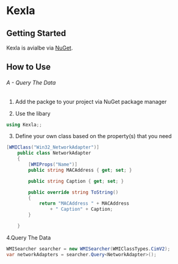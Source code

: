 # Kexla

## Getting Started 

Kexla is avialbe via [NuGet](https://www.nuget.org/packages/Ofir.Kexla). 

## How to Use

###### A - Query The Data

1. Add the packge to your project via NuGet package manager

2. Use the libary
```C# 
using Kexla;;
```
3. Define your own class based on the property(s) that you need
```C#
[WMIClass("Win32_NetworkAdapter")]
    public class NetworkAdapter
    {
        [WMIProps("Name")]
        public string MACAddress { get; set; }

        public string Caption { get; set; }

        public override string ToString()
        {
            return "MACAddress " + MACAddress
                + " Caption" + Caption;
        }

    }
```

4.Query The Data
```C#
WMISearcher searcher = new WMISearcher(WMIClassTypes.CimV2);
var networkAdapters = searcher.Query<NetworkAdapter>();
```
